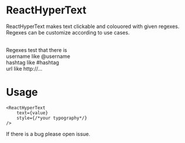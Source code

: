 # ReactHyperText

<p>ReactHyperText makes text clickable and colouored with given regexes. Regexes can be customize according to use cases. 

<br>Regexes test that there is 
<br>username like @username
<br>hashtag like #hashtag
<br>url like http://...
<p>

# Usage
    <ReactHyperText
        text={value}
        style={/*your typography*/}
    />

If there is a bug please open issue.